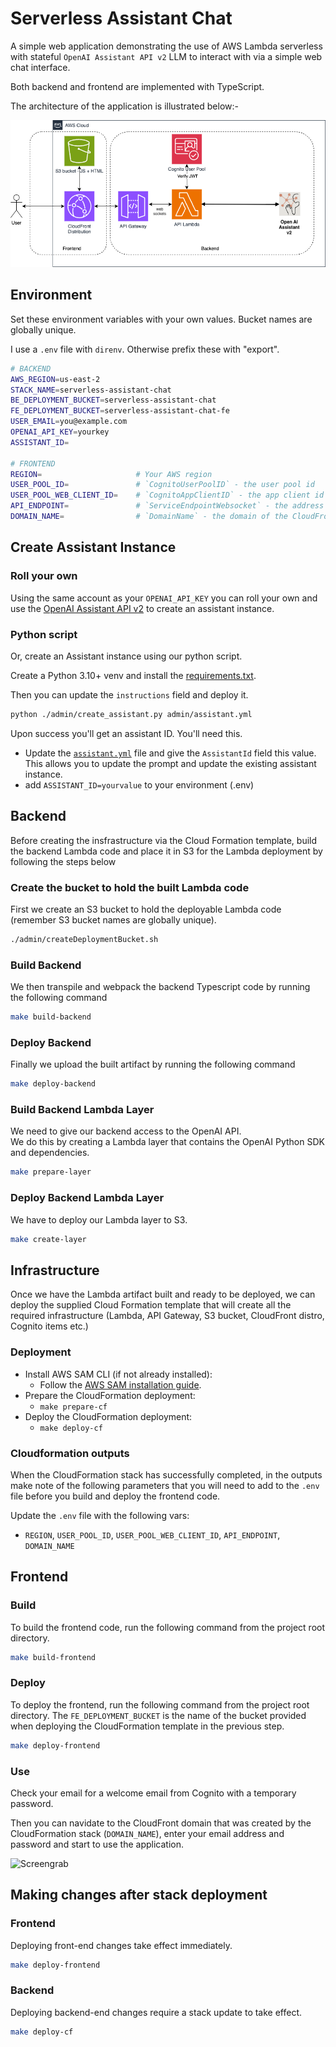 # Serverless Assistant Chat

A simple web application demonstrating the use of AWS Lambda serverless with stateful `OpenAI Assistant API v2` LLM to interact with via a simple web chat interface. 

Both backend and frontend are implemented with TypeScript.

The architecture of the application is illustrated below:-

![Architecture](images/architecture2.png)

## Environment

Set these environment variables with your own values. Bucket names are globally unique.

I use a `.env` file with `direnv`. Otherwise prefix these with "export".

```sh
# BACKEND
AWS_REGION=us-east-2
STACK_NAME=serverless-assistant-chat
BE_DEPLOYMENT_BUCKET=serverless-assistant-chat
FE_DEPLOYMENT_BUCKET=serverless-assistant-chat-fe
USER_EMAIL=you@example.com
OPENAI_API_KEY=yourkey
ASSISTANT_ID=

# FRONTEND
REGION=                     # Your AWS region
USER_POOL_ID=               # `CognitoUserPoolID` - the user pool id
USER_POOL_WEB_CLIENT_ID=    # `CognitoAppClientID` - the app client id
API_ENDPOINT=               # `ServiceEndpointWebsocket` - the address of the API Gateway WebSocket
DOMAIN_NAME=                # `DomainName` - the domain of the CloudFront distribution
```

## Create Assistant Instance

### Roll your own
Using the same account as your `OPENAI_API_KEY` you can roll your own and use the [OpenAI Assistant API v2](https://platform.openai.com/docs/api-reference/chat/create) to create an assistant instance.


### Python script
Or, create an Assistant instance using our python script.

Create a Python 3.10+ venv and install the [requirements.txt](requirements.txt).

Then you can update the `instructions` field and deploy it.

```sh
python ./admin/create_assistant.py admin/assistant.yml
```

Upon success you'll get an assistant ID.  You'll need this.  

- Update the [`assistant.yml`](admin/assistant.yml) file and give the `AssistantId` field this value.
This allows you to update the prompt and update the existing assistant instance.
- add `ASSISTANT_ID=yourvalue` to your environment (.env)

## Backend
Before creating the insfrastructure via the Cloud Formation template, build the backend
Lambda code and place it in S3 for the Lambda deployment by following the steps below

### Create the bucket to hold the built Lambda code
First we create an S3 bucket to hold the deployable Lambda code (remember S3 bucket names are globally unique). 

```sh
./admin/createDeploymentBucket.sh
```

### Build Backend

We then transpile and webpack the backend Typescript code by running the following command

```sh
make build-backend
```

### Deploy Backend

Finally we upload the built artifact by running the following command

```sh
make deploy-backend
```

### Build Backend Lambda Layer

We need to give our backend access to the OpenAI API.  
We do this by creating a Lambda layer that contains the OpenAI Python SDK and dependencies.

```sh
make prepare-layer
```

### Deploy Backend Lambda Layer

We have to deploy our Lambda layer to S3.

```sh
make create-layer
```

## Infrastructure

Once we have the Lambda artifact built and ready to be deployed, we can deploy the supplied Cloud Formation template that will create all the required infrastructure (Lambda, API Gateway, S3 bucket, CloudFront distro, Cognito items etc.)

### Deployment

- Install AWS SAM CLI (if not already installed):
    - Follow the [AWS SAM installation guide](https://docs.aws.amazon.com/serverless-application-model/latest/developerguide/install-sam-cli.html).
- Prepare the CloudFormation deployment:
    - `make prepare-cf`
- Deploy the CloudFormation deployment:
    - `make deploy-cf`

### Cloudformation outputs
When the CloudFormation stack has successfully completed, in the outputs make note of the following parameters that you will need to add to the `.env` file before you build and deploy the frontend code.

Update the `.env` file with the following vars:

- `REGION`, `USER_POOL_ID`, `USER_POOL_WEB_CLIENT_ID`, `API_ENDPOINT`, `DOMAIN_NAME`

## Frontend

### Build
To build the frontend code, run the following command from the project root directory.

```sh
make build-frontend
```

### Deploy
To deploy the frontend, run the following command from the project root directory. The `FE_DEPLOYMENT_BUCKET` is the name of the bucket provided when deploying the CloudFormation template in the previous step.

```sh
make deploy-frontend
```

### Use
Check your email for a welcome email from Cognito with a temporary password.

Then you can navidate to the CloudFront domain that was created by the CloudFormation stack (`DOMAIN_NAME`), enter your email address and password and start to use the application.

![Screengrab](images/screengrab.gif)

## Making changes after stack deployment

### Frontend

Deploying front-end changes take effect immediately.

```sh
make deploy-frontend
```

### Backend

Deploying backend-end changes require a stack update to take effect.

```sh
make deploy-cf
```
